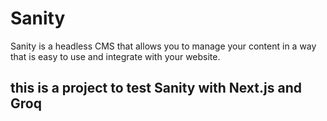 # Sanity
Sanity is a headless CMS that allows you to manage your content in a way that is easy to use and integrate with your website.

## this is a project to test Sanity with Next.js and Groq



